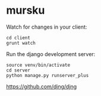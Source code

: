 # mursku

Watch for changes in your client:

```
cd client
grunt watch
```

Run the django development server:

```
source venv/bin/activate
cd server
python manage.py runserver_plus
```

https://github.com/djng/djng